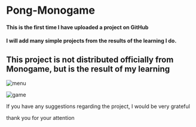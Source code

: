 # Pong-Monogame
#### This is the first time I have uploaded a project on GitHub

#### I will add many simple projects from the results of the learning I do.
## This project is not distributed officially from Monogame, but is the result of my learning

![menu](https://github.com/M4VINZU/Pong-Monogame/assets/147601127/6879d28d-49d2-4678-8bd6-a97b5f346dc6)


![game](https://github.com/M4VINZU/Pong-Monogame/assets/147601127/17932b0d-f064-40fe-a438-2c5ab72f1c8b)

If you have any suggestions regarding the project, I would be very grateful

thank you for your attention
